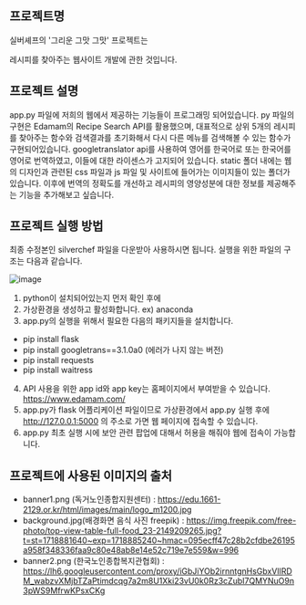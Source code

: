프로젝트명
----------
실버셰프의 '그리운 그맛 그맛' 프로젝트는

레시피를 찾아주는 웹사이트 개발에 관한 것입니다.

프로젝트 설명
-------------
app.py 파일에 저희의 웹에서 제공하는 기능들이 프로그래밍 되어있습니다.
py 파일의 구현은 Edamam의 Recipe Search API를 활용했으며,
대표적으로 상위 5개의 레시피를 찾아주는 함수와 검색결과를 초기화해서 다시 다른 메뉴를 검색해볼 수 있는 함수가 구현되어있습니다.
googletranslator api를 사용하여 영어를 한국어로 또는 한국어를 영어로 번역하였고,
이들에 대한 라이센스가 고지되어 있습니다.
static 폴더 내에는 웹의 디자인과 관련된 css 파일과 js 파일 및 사이트에 들어가는 이미지들이 있는 폴더가 있습니다.
이후에 번역의 정확도를 개선하고 레시피의 영양성분에 대한 정보를 제공해주는 기능을 추가해보고 싶습니다.

프로젝트 실행 방법
------------------
최종 수정본인 silverchef 파일을 다운받아 사용하시면 됩니다.
실행을 위한 파일의 구조는 다음과 같습니다.

![image](https://github.com/king-of-coding/OSS_final_project/assets/144990670/f64a1c77-153b-445a-abad-6b6390101727)





1. python이 설치되어있는지 먼저 확인 후에
2. 가상환경을 생성하고 활성화합니다. ex) anaconda
3. app.py의 실행을 위해서 필요한 다음의 패키지들을 설치합니다.
- pip install flask
- pip install googletrans==3.1.0a0 (에러가 나지 않는 버전)
- pip install requests
- pip install waitress
4. API 사용을 위한 app id와 app key는 홈페이지에서 부여받을 수 있습니다.
https://www.edamam.com/
5. app.py가 flask 어플리케이션 파일이므로 가상환경에서 app.py 실행 후에
http://127.0.0.1:5000 의 주소로 가면 웹 페이지에 접속할 수 있습니다.
6. app.py 최초 실행 시에 보안 관련 팝업에 대해서 허용을 해줘야 웹에 접속이 가능합니다.


프로젝트에 사용된 이미지의 출처
-------------------------
- banner1.png (독거노인종합지원센터) : https://edu.1661-2129.or.kr/html/images/main/logo_m1200.jpg
- background.jpg(배경화면 음식 사진 freepik) : https://img.freepik.com/free-photo/top-view-table-full-food_23-2149209265.jpg?t=st=1718881640~exp=1718885240~hmac=095ecff47c28b2cfdbe26195a958f348336faa9c80e48ab8e14e52c719e7e559&w=996
- banner2.png (한국노인종합복지관협회) : https://lh6.googleusercontent.com/proxy/iGbJiYOb2irnntgnHsGbxVIlRDM_wabzvXMjbTZaPtimdcqg7a2m8U1Xki23vU0k0Rz3cZubI7QMYNuO9n3pWS9MfrwKPsxCKg
